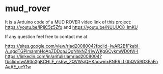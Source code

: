 # mud_rover
It is a Arduino code of a MUD ROVER 
video link of this project: 
https://youtu.be/lPljC5z5Zfo
and 
https://youtu.be/NUUUC8_lmKU

If any question feel free to contact me at

https://sites.google.com/view/riad2008004?fbclid=IwAR2BfFkabI-A_sgdTGPImamnHoApZDDgaJQgNhkNZ41wWKgGCykmWD0tW-I
https://linkedin.com/in/arifulislamriad2008004?fbclid=IwAR0oXgKCHLF_ns6w_ZQVWsjQHKacwmxBNRRLL0bQV59G3EaFnAaAE_ueY1w
